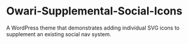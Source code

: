 # Owari-Supplemental-Social-Icons
A WordPress theme that demonstrates adding individual SVG icons to supplement an existing social nav system.
